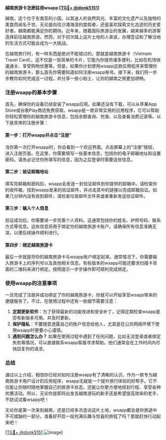 **越南旅游卡怎麽註冊wsapp [[TG💪+ @donk5151](https://t.me/s/donk5151)]**

越南，这个位于东南亚的小国，以其迷人的自然风光、丰富的文化遗产以及独特的美食而闻名于世。无论是向往沙滩海浪的度假者，还是喜欢探索文化古迹的历史爱好者，越南都能满足你的期待。近年来，随着国际旅游业的发展，越来越多的游客选择前往越南旅游。然而，对于初次踏上这片土地的人来说，办理签证和了解当地的生活方式可能会成为一大挑战。

在越南旅行时，有一样东西是绝对不能错过的，那就是越南旅游卡（Vietnam Travel Card）。这不仅是一张简单的卡片，它能为你提供诸多便利，比如在机场快速通关、享受购物优惠等。但是，如果你计划使用wsapp这款应用程序来管理你的越南旅游卡，那么首先你需要知道如何注册wsapp账号。接下来，我们将一步步教你如何完成这一过程，并分享一些小贴士，让你的越南之旅更加顺畅。

### 注册wsapp的基本步骤

首先，确保你的设备已经安装了wsapp应用。如果还没有下载，可以从苹果App Store或谷歌Play商店免费获取。wsapp是一款非常实用的应用程序，它可以帮助你轻松管理你的越南旅游卡信息，包括余额查询、充值、以及查看消费记录等。以下是具体的注册步骤：

#### 第一步：打开wsapp并点击“注册”

当你第一次打开wsapp时，你会看到一个欢迎界面。点击屏幕上的“注册”按钮，进入注册页面。在这里，你需要填写一些基本信息，包括你的电子邮箱地址和设置密码。请务必记住你所填写的信息，因为之后登录时需要这些信息。

#### 第二步：验证邮箱地址

填写完邮箱和密码后，wsapp会发送一封验证邮件到你提供的邮箱中。请检查你的收件箱，找到wsapp发来的验证邮件，并点击其中的链接以完成邮箱验证。如果几分钟内没有收到邮件，请检查垃圾邮件文件夹或者重新发送验证邮件。

#### 第三步：输入个人信息

验证成功后，你需要进一步完善个人资料。这通常包括你的姓名、护照号码、联系方式等信息。这些信息将用于绑定你的越南旅游卡账户。请确保所有信息准确无误，以便后续操作顺利进行。

#### 第四步：绑定越南旅游卡

最后一步就是将你的越南旅游卡与wsapp账户绑定起来。通常情况下，你需要输入旅游卡上的序列号以及其他相关信息。有些版本的wsapp可能还要求扫描卡背面的二维码来进行绑定。按照提示一步步操作即可顺利完成绑定。

### 使用wsapp的注意事项

一旦完成了注册并成功绑定了你的越南旅游卡，你就可以开始享受wsapp带来的便捷服务了。不过，在使用过程中还有一些细节需要注意：

1. **定期更新软件**：为了获得最新的功能改进和安全补丁，记得定期检查wsapp是否有新版本可用，并及时更新。
2. **保护隐私**：不要随意透露自己的账户信息给他人，尤其是在公共网络环境下使用wsapp时更要小心谨慎。
3. **遇到问题怎么办？** 如果在使用过程中遇到了任何问题，比如无法登录或者绑定失败等情况，可以直接联系wsapp客服寻求帮助。他们通常会在工作时间内尽快回复你的请求。

### 总结

通过以上介绍，相信你已经对如何注册wsapp有了清晰的认识。作为一款专为越南旅游卡用户设计的应用程序，wsapp无疑是一个提升旅行体验的好帮手。它不仅能让你随时随地掌握自己的旅游卡状态，还能让你更方便地规划行程、享受各种优惠活动。所以，无论你是即将出发去越南游玩的新手还是希望提高效率的老手，不妨试试看wsapp吧！

无论你是第一次来到越南，还是已经多次造访这片土地，wsapp都会是你旅途中不可或缺的一部分。准备好开启一段充满乐趣与惊喜的旅程了吗？那就赶快行动起来吧！

[[TG💪+ @donk5151](https://t.me/s/donk5151) ![Image](https://i.postimg.cc/rwNCRYN7/Snipaste-2025-04-30-17-27-05.png)]
